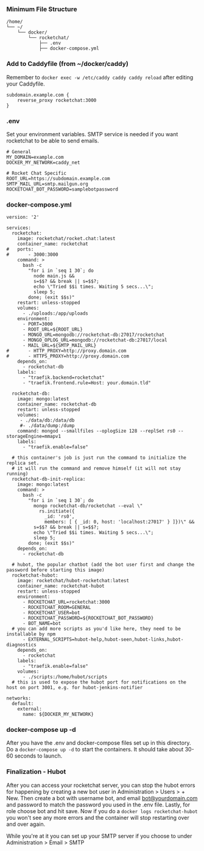 ### Minimum File Structure
```
/home/
└── ~/
    └── docker/
        └── rocketchat/
            ├── .env
            ├── docker-compose.yml
```

### Add to Caddyfile (from ~/docker/caddy)
Remember to `docker exec -w /etc/caddy caddy caddy reload` after editing your Caddyfile.
```
subdomain.example.com {
	reverse_proxy rocketchat:3000
}
```

### .env
Set your environment variables. SMTP service is needed if you want rocketchat to be able to send emails.
```
# General
MY_DOMAIN=example.com
DOCKER_MY_NETWORK=caddy_net

# Rocket Chat Specific
ROOT_URL=https://subdomain.example.com
SMTP_MAIL_URL=smtp.mailgun.org
ROCKETCHAT_BOT_PASSWORD=samplebotpassword
```

### docker-compose.yml
```
version: '2'

services:
  rocketchat:
    image: rocketchat/rocket.chat:latest
    container_name: rocketchat
#   ports:
#       - 3000:3000
    command: >
      bash -c
        "for i in `seq 1 30`; do
          node main.js &&
          s=$$? && break || s=$$?;
          echo \"Tried $$i times. Waiting 5 secs...\";
          sleep 5;
        done; (exit $$s)"
    restart: unless-stopped
    volumes:
      - ./uploads:/app/uploads
    environment:
      - PORT=3000
      - ROOT_URL=${ROOT_URL}
      - MONGO_URL=mongodb://rocketchat-db:27017/rocketchat
      - MONGO_OPLOG_URL=mongodb://rocketchat-db:27017/local
      - MAIL_URL=${SMTP_MAIL_URL}
#       - HTTP_PROXY=http://proxy.domain.com
#       - HTTPS_PROXY=http://proxy.domain.com
    depends_on:
      - rocketchat-db
    labels:
      - "traefik.backend=rocketchat"
      - "traefik.frontend.rule=Host: your.domain.tld"

  rocketchat-db:
    image: mongo:latest
    container_name: rocketchat-db
    restart: unless-stopped
    volumes:
     - ./data/db:/data/db
     #- ./data/dump:/dump
    command: mongod --smallfiles --oplogSize 128 --replSet rs0 --storageEngine=mmapv1
    labels:
      - "traefik.enable=false"

  # this container's job is just run the command to initialize the replica set.
  # it will run the command and remove himself (it will not stay running)
  rocketchat-db-init-replica:
    image: mongo:latest
    command: >
      bash -c
        "for i in `seq 1 30`; do
          mongo rocketchat-db/rocketchat --eval \"
            rs.initiate({
              _id: 'rs0',
              members: [ { _id: 0, host: 'localhost:27017' } ]})\" &&
          s=$$? && break || s=$$?;
          echo \"Tried $$i times. Waiting 5 secs...\";
          sleep 5;
        done; (exit $$s)"
    depends_on:
      - rocketchat-db

  # hubot, the popular chatbot (add the bot user first and change the password before starting this image)
  rocketchat-hubot:
    image: rocketchat/hubot-rocketchat:latest
    container_name: rocketchat-hubot    
    restart: unless-stopped
    environment:
      - ROCKETCHAT_URL=rocketchat:3000
      - ROCKETCHAT_ROOM=GENERAL
      - ROCKETCHAT_USER=bot
      - ROCKETCHAT_PASSWORD=${ROCKETCHAT_BOT_PASSWORD}
      - BOT_NAME=bot
  # you can add more scripts as you'd like here, they need to be installable by npm
      - EXTERNAL_SCRIPTS=hubot-help,hubot-seen,hubot-links,hubot-diagnostics
    depends_on:
      - rocketchat
    labels:
      - "traefik.enable=false"
    volumes:
      - ./scripts:/home/hubot/scripts
  # this is used to expose the hubot port for notifications on the host on port 3001, e.g. for hubot-jenkins-notifier

networks:
  default:
    external:
      name: ${DOCKER_MY_NETWORK}
```

### docker-compose up -d
After you have the .env and docker-compose files set up in this directory. Do a ```docker-compose up -d``` to start the containers. It should take about 30-60 seconds to launch.

### Finalization - Hubot
After you can access your rocketchat server, you can stop the hubot errors for happening by creating a new bot user in Administration > Users > + New. Then create a bot with username bot, and email bot@yourdomain.com and password to match the password you used in the .env file. Lastly, for role choose bot and hit save. Now if you do a `docker logs rocketchat-hubot` you won't see any more errors and the container will stop restarting over and over again.

While you're at it you can set up your SMTP server if you choose to under Administration > Email > SMTP
